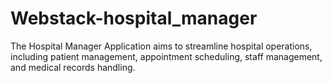 # Webstack-hospital_manager
The Hospital Manager Application aims to streamline hospital operations, including patient management, appointment scheduling, staff management, and medical records handling.
